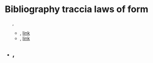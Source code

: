 # Bibliography traccia laws of form

<ul>
  <li<h2>,</h2>
     <ul>
       <li> , <a href="">link</a></li>
       <li> , <a href="">link</a></li>
    </ul>
  </li>
  <li><h2>,</h2></li>
</ul>

<!-- 
struct
<ul>
  <li<h2></h2>
     <ul>
       <li> , <a href="">link</a></li>
       <li> , <a href="">link</a></li>
    </ul>
  </li>
  <li><h2></h2></li>
</ul>
-->
